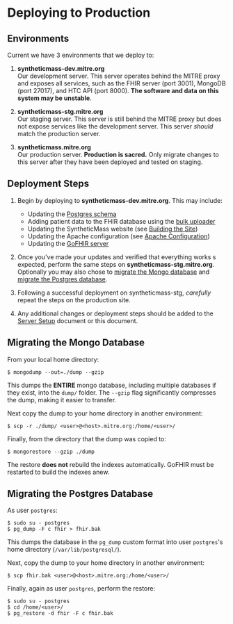 # Deploying to Production

## Environments

Current we have 3 environments that we deploy to:

1. **syntheticmass-dev.mitre.org**  
	Our development server. This server operates behind the MITRE proxy and exposes all services, such as the FHIR server (port 3001), MongoDB (port 27017), and HTC API (port 8000). **The software and data on this system may be unstable**.
	

2. **syntheticmass-stg.mitre.org**  
	Our staging server. This server is still behind the MITRE proxy  but does not expose services like the development server. This server _should_ match the production server.

3. **syntheticmass.mitre.org**  
	Our production server. **Production is sacred.** Only migrate changes to this server after they have been deployed and tested on staging.
	
## Deployment Steps

1. Begin by deploying to **syntheticmass-dev.mitre.org**. This may include:

	* Updating the [Postgres schema](https://github.com/synthetichealth/pgstats)
	* Adding patient data to the FHIR database using the [bulk uploader](https://github.com/synthetichealth/bulkfhirloader)
	* Updating the SyntheticMass website (see [Building the Site](../site/readme.md))
	* Updating the Apache configuration (see [Apache Configuration](../setup/apache/README.md))
	* Updating the [GoFHIR server](https://github.com/synthetichealth/gofhir)

2. Once you've made your updates and verified that everything works s expected, perform the same steps on **syntheticmass-stg.mitre.org**. Optionally you may also chose to [migrate the Mongo database](#migrating-the-mongo-database) and  [migrate the Postgres database](#migrating-the-postgres-database).

3. Following a successful deployment on syntheticmass-stg, _carefully_ repeat the steps on the production site.

4. Any additional changes or deployment steps should be added to the [Server Setup](../setup/README.md) document or this document.


## Migrating the Mongo Database

From your local home directory:

```
$ mongodump --out=./dump --gzip
```

This dumps the **ENTIRE** mongo database, including multiple databases if they exist, into the `dump/` folder. The `--gzip` flag significantly compresses the dump, making it easier to transfer.

Next copy the dump to your home directory in another environment:

```
$ scp -r ./dump/ <user>@<host>.mitre.org:/home/<user>/
``` 

Finally, from the directory that the dump was copied to:

```
$ mongorestore --gzip ./dump
```

The restore **does not** rebuild the indexes automatically. GoFHIR must be restarted to build the indexes anew.

## Migrating the Postgres Database

As user `postgres`:

```
$ sudo su - postgres
$ pg_dump -F c fhir > fhir.bak
```

This dumps the database in the `pg_dump` custom format into user `postgres`'s home directory (`/var/lib/postgresql/`).

Next, copy the dump to your home directory in another environment:

```
$ scp fhir.bak <user>@<host>.mitre.org:/home/<user>/
```

Finally, again as user `postgres`, perform the restore:

```
$ sudo su - postgres
$ cd /home/<user>/
$ pg_restore -d fhir -F c fhir.bak
```
